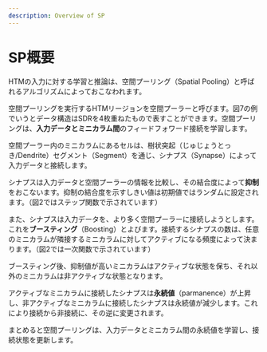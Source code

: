 ```yaml
---
description: Overview of SP
---
```


# SP概要

HTMの入力に対する学習と推論は、空間プーリング（Spatial Pooling）と呼ばれるアルゴリズムによっておこなわれます。

空間プーリングを実行するHTMリージョンを空間プーラーと呼びます。図7の例でいうとデータ構造はSDRを4枚重ねたもので表すことができます。空間プーリングは、**入力データとミニカラム間**のフィードフォワード接続を学習します。

空間プーラー内のミニカラムにあるセルは、樹状突起（じゅじょうとっき/Dendrite）セグメント（Segment）を通じ、シナプス（Synapse）によって入力データと接続します。

シナプスは入力データと空間プーラーの情報を比較し、その結合度によって**抑制**をおこないます。抑制の結合度を示すしきい値は初期値ではランダムに設定されます。（図2ではステップ関数で示されています）

また、シナプスは入力データを、より多く空間プーラーに接続しようとします。これを**ブースティング**（Boosting）とよびます。接続するシナプスの数は、任意のミニカラムが隣接するミニカラムに対してアクティブになる頻度によって決まります。（図2では一次関数で示されています）

ブースティング後、抑制値が高いミニカラムはアクティブな状態を保ち、それ以外のミニカラムは非アクティブな状態となります。

アクティブなミニカラムに接続したシナプスは**永続値**（parmanence）が上昇し、非アクティブなミニカラムに接続したシナプスは永続値が減少します。これにより接続から非接続に、その逆に変更されます。

まとめると空間プーリングは、入力データとミニカラム間の永続値を学習し、接続状態を更新します。

